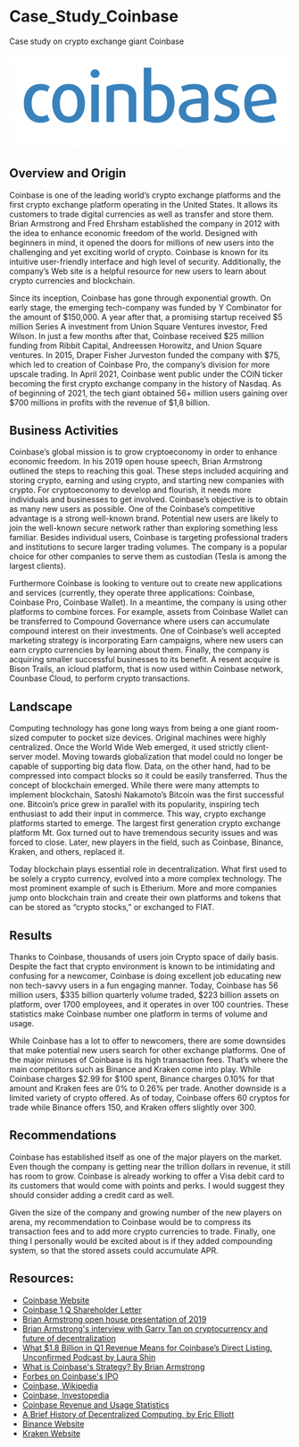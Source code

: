# Case_Study_Coinbase
Case study on crypto exchange giant Coinbase

![](Images/logo.png)

## Overview and Origin

Coinbase is one of the leading world’s crypto exchange platforms and the first crypto exchange platform operating in the United States. It allows its customers to trade digital currencies as well as transfer and store them. Brian Armstrong and Fred Ehrsham established the company in 2012 with the idea to enhance economic freedom of the world. Designed with beginners in mind, it opened the doors for millions of new users into the challenging and yet exciting world of crypto. Coinbase is known for its intuitive user-friendly interface and high level of security. Additionally, the company’s Web site is a helpful resource for new users to learn about crypto currencies and blockchain. 
 
Since its inception, Coinbase has gone through exponential growth. On early stage, the emerging tech-company was funded by Y Combinator for the amount of $150,000. A year after that, a promising startup received $5 million Series A investment from Union Square Ventures investor, Fred Wilson. In just a few months after that, Coinbase received $25 million funding from Ribbit Capital, Andreessen Horowitz, and Union Square ventures. In 2015, Draper Fisher Jurveston funded the company with $75, which led to creation of Coinbase Pro, the company’s division for more upscale trading. In April 2021, Coinbase went public under the COIN ticker becoming the first crypto exchange company in the history of Nasdaq. As of beginning of 2021, the tech giant obtained 56+ million users gaining over $700 millions in profits with the revenue of $1,8 billion.  

## Business Activities

Coinbase’s global mission is to grow cryptoeconomy in order to enhance economic freedom. In his 2019 open house speech, Brian Armstrong outlined the steps to reaching this goal. These steps included acquiring and storing crypto, earning and using crypto, and starting new companies with crypto.
For cryptoeconomy to develop and flourish, it needs more individuals and businesses to get involved. Coinbase’s objective is to obtain as many new users as possible. One of the Coinbase’s competitive advantage is a strong well-known brand. Potential new users are likely to join the well-known secure network rather than exploring something less familiar. Besides individual users, Coinbase is targeting professional traders and institutions to secure larger trading volumes. The company is a popular choice for other companies to serve them as custodian (Tesla is among the largest clients).

Furthermore Coinbase is looking to venture out to create new applications and services (currently, they operate three applications: Coinbase, Coinbase Pro, Coinbase Wallet). In a meantime, the company is using other platforms to combine forces. For example, assets from Coinbase Wallet can be transferred to Compound Governance where users can accumulate compound interest on their investments. One of Coinbase’s well accepted marketing strategy is incorporating Earn campaigns, where new users can earn crypto currencies by learning about them. Finally, the company is acquiring smaller successful businesses to its benefit. A resent acquire is Bison Trails, an icloud platform, that is now used within Coinbase network, Counbase Cloud, to perform crypto transactions. 

## Landscape

Computing technology has gone long ways from being a one giant room-sized computer to pocket size devices. Original machines were highly centralized. Once the World Wide Web emerged, it used strictly client-server model. Moving towards globalization that model could no longer be capable of supporting big data flow. Data, on the other hand, had to be compressed into compact blocks so it could be easily transferred. Thus the concept of blockchain emerged. While there were many attempts to implement blockchain, Satoshi Nakamoto’s Bitcoin was the first successful one. Bitcoin’s price grew in parallel with its popularity, inspiring tech enthusiast to add their input in commerce. This way, crypto exchange platforms started to emerge. The largest first generation crypto exchange platform Mt. Gox turned out to have tremendous security issues and was forced to close. Later, new players in the field, such as Coinbase, Binance, Kraken, and others, replaced it.

Today blockchain plays essential role in decentralization. What first used to be solely a crypto currency, evolved into a more complex technology. The most prominent example of such is Etherium. More and more companies jump onto blockchain train and create their own platforms and tokens that can be stored as “crypto stocks,” or exchanged to FIAT. 

## Results

Thanks to Coinbase, thousands of users join Crypto space of daily basis. Despite the fact that crypto environment is known to be intimidating and confusing for a newcomer, Coinbase is doing excellent job educating new non tech-savvy users in a fun engaging manner. Today, Coinbase has 56 million users, $335 billion quarterly volume traded, $223 billion assets on platform, over 1700 employees, and it operates in over 100 countries. These statistics make Coinbase number one platform in terms of volume and usage.

While Coinbase has a lot to offer to newcomers, there are some downsides that make potential new users search for other exchange platforms. One of the major minuses of Coinbase is its high transaction fees. That’s where the main competitors such as Binance and Kraken come into play. While Coinbase charges $2.99 for $100 spent, Binance charges 0.10% for that amount and Kraken fees are 0% to 0.26% per trade. Another downside is a limited variety of crypto offered. As of today, Coinbase offers 60 cryptos for trade while Binance offers 150, and Kraken offers slightly over 300. 

## Recommendations

Coinbase has established itself as one of the major players on the market. Even though the company is getting near the trillion dollars in revenue, it still has room to grow. Coinbase is already working to offer a Visa debit card to its customers that would come with points and perks. I would suggest they should consider adding a credit card as well.

Given the size of the company and growing number of the new players on arena, my recommendation to Coinbase would be to compress its transaction fees and to add more crypto currencies to trade. Finally, one thing I personally would be excited about is if they added compounding system, so that the stored assets could accumulate APR.


## Resources:

* [Coinbase Website](https://www.coinbase.com/about)
* [Coinbase 1 Q Shareholder Letter](https://s27.q4cdn.com/397450999/files/doc_financials/2021/q1/Q1'21-COIN-Shareholder-Letter.pdf)
* [Brian Armstrong open house presentation of 2019](https://www.youtube.com/watch?v=HQaegigv6jU)
* [Brian Armstrong's interview with Garry Tan on cryptocurrency and future of decentralization](https://www.youtube.com/watch?v=UpbGbKQsTjc)
* [What $1.8 Billion in Q1 Revenue Means for Coinbase’s Direct Listing. Unconfirmed Podcast by Laura Shin](https://unchainedpodcast.com/what-1-8-billion-in-q1-revenue-means-for-coinbases-direct-listing/)
* [What is Coinbase's Strategy? By Brian Armstrong](https://medium.com/@barmstrong/what-is-coinbases-strategy-1c5413f6e09d#:~:text=Our%2520target%2520is%2520to%2520reach,monthly%2520transacting%2520users%2520and%2520beyond)
* [Forbes on Coinbase's IPO](https://www.forbes.com/sites/jeffkauflin/2021/04/14/coinbases-ipo-creates-a-multibillion-dollar-windfall-for-founders-now-it-faces-five-big-threats/?sh=6fdf762461ff)
* [Coinbase, Wikipedia](https://en.wikipedia.org/wiki/Coinbase)
* [Coinbase, Investopedia](https://www.investopedia.com/tech/coinbase-what-it-and-how-do-you-use-it/)
* [Coinbase Revenue and Usage Statistics](https://www.businessofapps.com/data/coinbase-statistics/)
* [A Brief History of Decentralized Computing, by Eric Elliott](https://medium.com/the-challenge/a-brief-history-of-decentralized-computing-d0d665783bcf)
* [Binance Website](https://www.binance.com/en)
* [Kraken Website](https://www.kraken.com/en-us/)
